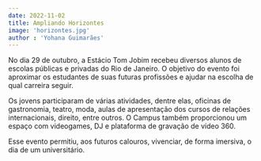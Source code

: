 ```yaml
---
date: 2022-11-02
title: Ampliando Horizontes
image: 'horizontes.jpg'
author : 'Yohana Guimarães'
---
```


No dia 29 de outubro, a Estácio Tom Jobim recebeu diversos alunos de escolas públicas e privadas do Rio de Janeiro. O objetivo do evento foi aproximar os estudantes de suas futuras profissões e ajudar na escolha de qual carreira seguir.

Os jovens participaram de várias atividades, dentre elas, oficinas de gastronomia, teatro, moda, aulas de apresentação dos cursos de relações internacionais, direito, entre outros. O Campus também proporcionou um espaço com videogames, DJ e plataforma de gravação de vídeo 360.

Esse evento permitiu, aos futuros calouros, vivenciar, de forma imersiva, o dia de um universitário.